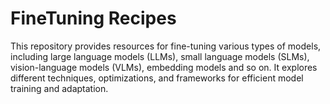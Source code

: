 # FineTuning Recipes 

This repository provides resources for fine-tuning various types of models, including large language models (LLMs), small language models (SLMs), vision-language models (VLMs), embedding models and so on. It explores different techniques, optimizations, and frameworks for efficient model training and adaptation.
